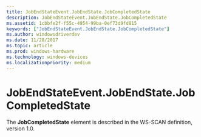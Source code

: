 ```yaml
---
title: JobEndStateEvent.JobEndState.JobCompletedState
description: JobEndStateEvent.JobEndState.JobCompletedState
ms.assetid: 1cbbfe2f-f55c-4954-99ba-0ef73d9fd815
keywords: ["JobEndStateEvent.JobEndState.JobCompletedState"]
ms.author: windowsdriverdev
ms.date: 11/28/2017
ms.topic: article
ms.prod: windows-hardware
ms.technology: windows-devices
ms.localizationpriority: medium
---
```


# JobEndStateEvent.JobEndState.JobCompletedState


The **JobCompletedState** element is described in the WS-SCAN definition, version 1.0.

 

 





